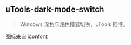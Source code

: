 ## uTools-dark-mode-switch
> Windows 深色与浅色模式切换，uTools 插件。

图标来自 [iconfont](https://www.iconfont.cn/)
